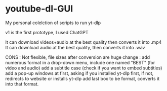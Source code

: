 # youtube-dl-GUI
My personal colelction of scripts to run yt-dlp

v1 is the first prototype, I used ChatGPT

It can download videos+audio at the best quality then converts it into .mp4
It can download audio at the best quality, then converts it into .wav

CONS : Not flexible, file sizes after conversion are huge
change : add numerous format in a drop-down menu, include one named "BEST" (for video and audio)
         add a subtitle case (check if you want to embed subtitles)
         add a pop-up windows at first, asking if you installed yt-dlp first, if not, redirects to website or installs yt-dlp
         add last box to be format, converts it into that format.
